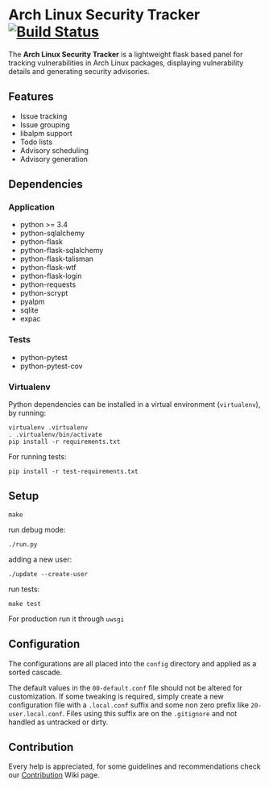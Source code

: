 # Arch Linux Security Tracker [![Build Status](https://travis-ci.org/archlinux/arch-security-tracker.svg?branch=master)](https://travis-ci.org/archlinux/arch-security-tracker)

The **Arch Linux Security Tracker** is a lightweight flask based panel
for tracking vulnerabilities in Arch Linux packages, displaying
vulnerability details and generating security advisories.

## Features

* Issue tracking
* Issue grouping
* libalpm support
* Todo lists
* Advisory scheduling
* Advisory generation

## Dependencies

### Application

* python >= 3.4
* python-sqlalchemy
* python-flask
* python-flask-sqlalchemy
* python-flask-talisman
* python-flask-wtf
* python-flask-login
* python-requests
* python-scrypt
* pyalpm
* sqlite
* expac

### Tests

* python-pytest
* python-pytest-cov

### Virtualenv

Python dependencies can be installed in a virtual environment (`virtualenv`), by running:

```
virtualenv .virtualenv
. .virtualenv/bin/activate
pip install -r requirements.txt
```

For running tests:
```
pip install -r test-requirements.txt
```

## Setup

```
make
```

run debug mode:

```
./run.py
```

adding a new user:

```
./update --create-user
```

run tests:

```
make test
```

For production run it through ```uwsgi```

## Configuration

The configurations are all placed into the ```config``` directory and
applied as a sorted cascade.

The default values in the ```00-default.conf``` file should not be
altered for customization. If some tweaking is required, simply create
a new configuration file with a ```.local.conf``` suffix and some non
zero prefix like ```20-user.local.conf```. Files using this suffix are
on the ```.gitignore``` and not handled as untracked or dirty.

## Contribution

Every help is appreciated, for some guidelines and recommendations check
our [Contribution](https://github.com/archlinux/arch-security-tracker/wiki/Contribution) Wiki page.
